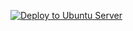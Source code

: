 [![Deploy to Ubuntu Server](https://github.com/Viraup/ja-ta-jar/actions/workflows/deploy.yml/badge.svg)](https://github.com/Viraup/ja-ta-jar/actions/workflows/deploy.yml)
